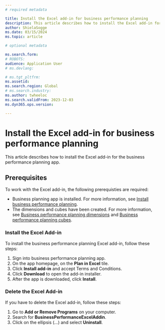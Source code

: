 ```yaml
---
# required metadata

title: Install the Excel add-in for business performance planning 
description: This article describes how to install the Excel add-in for business performance planning. 
author: ShielaSogge
ms.date: 03/15/2024
ms.topic: article

# optional metadata

ms.search.form: 
# ROBOTS: 
audience: Application User
# ms.devlang: 

# ms.tgt_pltfrm: 
ms.assetid: 
ms.search.region: Global
# ms.search.industry: 
ms.author: twheeloc
ms.search.validFrom: 2023-12-03
ms.dyn365.ops.version: 

---
```

# Install the Excel add-in for business performance planning 

This article describes how to install the Excel add-in for the business performance planning app. 

## Prerequisites  

To work with the Excel add-in, the following prerequisties are required:   
 - Business planning app is installed. For more information, see [Install business performance planning](bpp-app-install.md). 
 - The dimensions and cubes have been created. For more information, see [Business performance planning dimensions](dimensions.md) and [Business performance planning cubes](create-cubes.md). 

### Install the Excel Add-in 

To install the business performance planning Excel add-in, follow these steps:
1. Sign into business performance planning app.
2. On the app homepage, on the **Plan in Excel** tile.
3. Click **Install add-in** and accept Terms and Conditions.
4. Click **Download** to open the add-in installer.
5. After the app is downloaded, click **Install**. 

### Delete the Excel Add-in 

If you have to delete the Excel add-in, follow these steps:
1. Go to **Add or Remove Programs** on your computer.
2. Search for **BusinessPerformanceExcelAddin**.
3. Click on the ellipsis (…) and select **Uninstall**.

 
